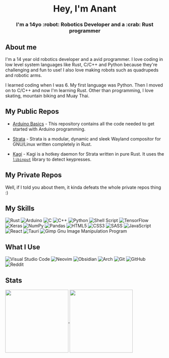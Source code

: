 <h1 align=center>Hey, I'm Anant</h1>
<h3 align=center>I'm a 14yo  :robot: Robotics Developer and a  :crab: Rust programmer</h3>



## About me 
I'm a 14 year old robotics developer and a avid programmer. I love coding in low level system languages like Rust, C/C++ and Python because they're challenging and fun to use! I also love making robots such as quadrupeds and robotic arms.

I learned coding when I was 6. My first language was Python. Then I moved on to C/C++ and now I'm learning Rust. Other than programming, I love skating, mountain biking and Muay Thai.

## My Public Repos
- [Arduino Basics](https://github.com/anantnrg/Arduino-Basics) - This repository contains all the code needed to get started with Arduino programming.

- [Strata](https://github.com/stratawm/stratawm) - Strata is a modular, dynamic and sleek Wayland compositor for GNU/Linux written completely in Rust.

- [Kagi](https://github.com/stratawm/kagi) - Kagi is a hotkey daemon for Strata written in pure Rust. It uses the [`libinput`](https://docs.rs/input/latest/input/) library to detect keypresses.

## My Private Repos
Well, if I told you about them, it kinda defeats the whole private repos thing :)

## My Skills
![Rust](https://img.shields.io/badge/rust-%23000000.svg?style=for-the-badge&logo=rust&logoColor=white)
![Arduino](https://img.shields.io/badge/-Arduino-00979D?style=for-the-badge&logo=Arduino&logoColor=white)
![C](https://img.shields.io/badge/c-%2300599C.svg?style=for-the-badge&logo=c&logoColor=white)
![C++](https://img.shields.io/badge/c++-%2300599C.svg?style=for-the-badge&logo=c%2B%2B&logoColor=white)
![Python](https://img.shields.io/badge/python-3670A0?style=for-the-badge&logo=python&logoColor=ffdd54)
![Shell Script](https://img.shields.io/badge/shell_script-%23121011.svg?style=for-the-badge&logo=gnu-bash&logoColor=white)
![TensorFlow](https://img.shields.io/badge/TensorFlow-%23FF6F00.svg?style=for-the-badge&logo=TensorFlow&logoColor=white)
![Keras](https://img.shields.io/badge/Keras-%23D00000.svg?style=for-the-badge&logo=Keras&logoColor=white)
![NumPy](https://img.shields.io/badge/numpy-%23013243.svg?style=for-the-badge&logo=numpy&logoColor=white)
![Pandas](https://img.shields.io/badge/pandas-%23150458.svg?style=for-the-badge&logo=pandas&logoColor=white)
![HTML5](https://img.shields.io/badge/html5-%23E34F26.svg?style=for-the-badge&logo=html5&logoColor=white)
![CSS3](https://img.shields.io/badge/css3-%231572B6.svg?style=for-the-badge&logo=css3&logoColor=white)
![SASS](https://img.shields.io/badge/SASS-hotpink.svg?style=for-the-badge&logo=SASS&logoColor=white)
![JavaScript](https://img.shields.io/badge/javascript-%23323330.svg?style=for-the-badge&logo=javascript&logoColor=%23F7DF1E)
![React](https://img.shields.io/badge/react-%2320232a.svg?style=for-the-badge&logo=react&logoColor=%2361DAFB)
![Tauri](https://img.shields.io/badge/tauri-%2324C8DB.svg?style=for-the-badge&logo=tauri&logoColor=%23FFFFFF)
![Gimp Gnu Image Manipulation Program](https://img.shields.io/badge/Gimp-657D8B?style=for-the-badge&logo=gimp&logoColor=FFFFFF)

## What I Use
![Visual Studio Code](https://img.shields.io/badge/Visual%20Studio%20Code-0078d7.svg?style=for-the-badge&logo=visual-studio-code&logoColor=white)
![Neovim](https://img.shields.io/badge/NeoVim-%2357A143.svg?&style=for-the-badge&logo=neovim&logoColor=white)
![Obsidian](https://img.shields.io/badge/Obsidian-%23483699.svg?style=for-the-badge&logo=obsidian&logoColor=white)
![Arch](https://img.shields.io/badge/Arch%20Linux-1793D1?logo=arch-linux&logoColor=fff&style=for-the-badge)
![Git](https://img.shields.io/badge/git-%23F05033.svg?style=for-the-badge&logo=git&logoColor=white)
![GitHub](https://img.shields.io/badge/github-%23121011.svg?style=for-the-badge&logo=github&logoColor=white)
![Reddit](https://img.shields.io/badge/Reddit-%23FF4500.svg?style=for-the-badge&logo=Reddit&logoColor=white)


## Stats
<a href="https://github.com/anantnrg/">
  <img height=200 align="center" src="https://github-readme-stats.vercel.app/api?username=anantnrg&theme=tokyonight&hide=contrib&show_icons=true&card_width=280" />
</a>
<a href="https://github.com/anantnrg">
  <img height=200 align="center" src="https://github-readme-stats.vercel.app/api/top-langs?username=anantnrg&layout=compact&langs_count=6&card_width=315&theme=tokyonight" />
</a>
